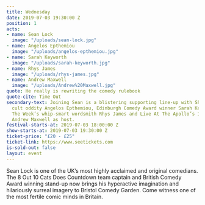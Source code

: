 ```yaml
---
title: Wednesday
date: 2019-07-03 19:30:00 Z
position: 1
acts:
- name: Sean Lock
  image: "/uploads/sean-lock.jpg"
- name: Angelos Epthemiou
  image: "/uploads/angelos-epthemiou.jpg"
- name: Sarah Keyworth
  image: "/uploads/sarah-keyworth.jpg"
- name: Rhys James
  image: "/uploads/rhys-james.jpg"
- name: Andrew Maxwell
  image: "/uploads/Andrew%20Maxwell.jpg"
quote: He really is rewriting the comedy rulebook
quote-cite: Time Out
secondary-text: Joining Sean is a blistering supporting line-up with Shooting Stars
  cult oddity Angelos Epthemiou, Edinburgh Comedy Award winner Sarah Keyworth, Mock
  The Week’s whip-smart wordsmith Rhys James and Live At The Apollo’s Irish raconteur
  Andrew Maxwell as host.
festival-starts-at: 2019-07-03 18:00:00 Z
show-starts-at: 2019-07-03 19:30:00 Z
ticket-price: "£20 - £25"
ticket-link: https://www.seetickets.com
is-sold-out: false
layout: event
---
```


Sean Lock is one of the UK’s most highly acclaimed and original comedians. The 8 Out 10 Cats Does Countdown team captain and British Comedy Award winning stand-up now brings his hyperactive imagination and hilariously surreal imagery to Bristol Comedy Garden. Come witness one of the most fertile comic minds in Britain.